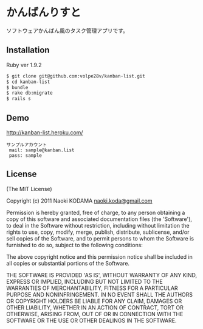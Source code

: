 # かんばんりすと

ソフトウェアかんばん風のタスク管理アプリです。

## Installation

Ruby ver 1.9.2

```bash
$ git clone git@github.com:volpe28v/kanban-list.git
$ cd kanban-list
$ bundle
$ rake db:migrate
$ rails s
```

## Demo
http://kanban-list.heroku.com/

```
サンプルアカウント
 mail: sample@kanban.list
 pass: sample
```

## License
(The MIT License)

Copyright (c) 2011 Naoki KODAMA <naoki.koda@gmail.com> 

Permission is hereby granted, free of charge, to any person obtaining a copy of this software and associated documentation files (the 'Software'), to deal in the Software without restriction, including without limitation the rights to use, copy, modify, merge, publish, distribute, sublicense, and/or sell copies of the Software, and to permit persons to whom the Software is furnished to do so, subject to the following conditions:

The above copyright notice and this permission notice shall be included in all copies or substantial portions of the Software. 

THE SOFTWARE IS PROVIDED 'AS IS', WITHOUT WARRANTY OF ANY KIND, EXPRESS OR IMPLIED, INCLUDING BUT NOT LIMITED TO THE WARRANTIES OF MERCHANTABILITY, FITNESS FOR A PARTICULAR PURPOSE AND NONINFRINGEMENT. IN NO EVENT SHALL THE AUTHORS OR COPYRIGHT HOLDERS BE LIABLE FOR ANY CLAIM, DAMAGES OR OTHER LIABILITY, WHETHER IN AN ACTION OF CONTRACT, TORT OR OTHERWISE, ARISING FROM, OUT OF OR IN CONNECTION WITH THE SOFTWARE OR THE USE OR OTHER DEALINGS IN THE SOFTWARE.

